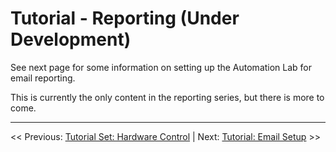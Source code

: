 # Tutorial - Reporting (Under Development)

See next page for some information on setting up the Automation Lab for email reporting.

This is currently the only content in the reporting series, but there is more to come.
___

<< Previous: [Tutorial Set: Hardware Control](./2-tutorial-hardware-control.md) |
Next: [Tutorial: Email Setup](./4-1-tutorial-email) >>